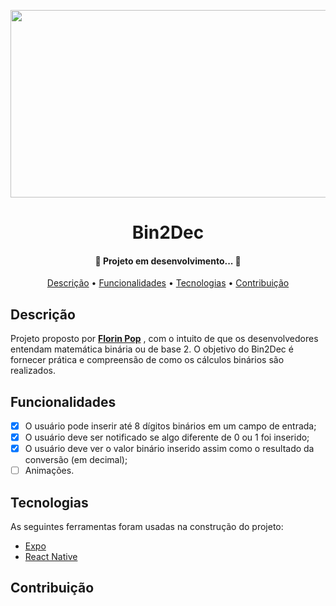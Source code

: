 <p align="center">
  <img src="https://github.com/joaosscc/img-projetos/blob/main/banner.png" height="300" width="1000">
</p>

<h1 align="center">Bin2Dec</h1>

<h4 align="center"> 
	🚧  Projeto em desenvolvimento...  🚧
</h4>

<p align="center">
 <a href="#descricao">Descrição</a> •
 <a href="#funcionalidades">Funcionalidades</a> • 
 <a href="#tecnologias">Tecnologias</a> • 
 <a href="#contribuicao">Contribuição</a> 
</p>

<h2 id="descricao">Descrição</h2>

<p>
  Projeto proposto por <strong><a href="https://github.com/florinpop17/app-ideas">Florin Pop</a></strong> , com o intuito de que os desenvolvedores entendam matemática binária ou de base 2. O objetivo do Bin2Dec é fornecer prática e compreensão de como os cálculos binários são realizados.
</p>

<h2 id="funcionalidades">Funcionalidades</h2>

- [x] O usuário pode inserir até 8 dígitos binários em um campo de entrada;
- [x] O usuário deve ser notificado se algo diferente de 0 ou 1 foi inserido;
- [x] O usuário deve ver o valor binário inserido assim como o resultado da conversão (em decimal);
- [ ] Animações.

<h2 id="tecnologias">Tecnologias</h2>

<p>
  As seguintes ferramentas foram usadas na construção do projeto:
</p>

- [Expo](https://expo.io/)
- [React Native](https://reactnative.dev/)

<h2 id="contribuicao">Contribuição</h2>

